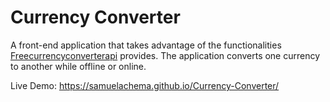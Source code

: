 # Currency Converter
A front-end application that takes advantage of the functionalities [Freecurrencyconverterapi](https://free.currencyconverterapi.com/) provides. The application converts one currency to another while offline or online.

Live Demo: https://samuelachema.github.io/Currency-Converter/
